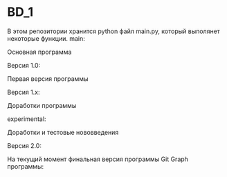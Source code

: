 # BD_1
В этом репозитории хранится python файл main.py, который выполянет некоторые функции.
main:

Основная программа

Версия 1.0:

Первая версия программы 

Версия 1.х:

Доработки программы

experimental:

Доработки и тестовые нововведения

Версия 2.0:

На текущий момент финальная версия программы
Git Graph программы:
